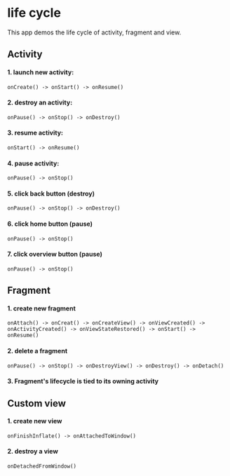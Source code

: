 # life cycle

This app demos the life cycle of activity, fragment and view.

## Activity
#### 1. launch new activity: 
	onCreate() -> onStart() -> onResume()
#### 2. destroy an activity:
	onPause() -> onStop() -> onDestroy()
#### 3. resume activity:
	onStart() -> onResume()
#### 4. pause activity:
	onPause() -> onStop()
#### 5. click back button (destroy)
	onPause() -> onStop() -> onDestroy()
#### 6. click home button (pause)
	onPause() -> onStop()
#### 7. click overview button (pause)
	onPause() -> onStop()

## Fragment
#### 1. create new fragment
	onAttach() -> onCreat() -> onCreateView() -> onViewCreated() -> 
	onActivityCreated() -> onViewStateRestored() -> onStart() -> onResume()
#### 2. delete a fragment
	onPause() -> onStop() -> onDestroyView() -> onDestroy() -> onDetach()
#### 3. Fragment's lifecycle is tied to its owning activity

## Custom view
#### 1. create new view
	onFinishInflate() -> onAttachedToWindow()
#### 2. destroy a view
	onDetachedFromWindow()

